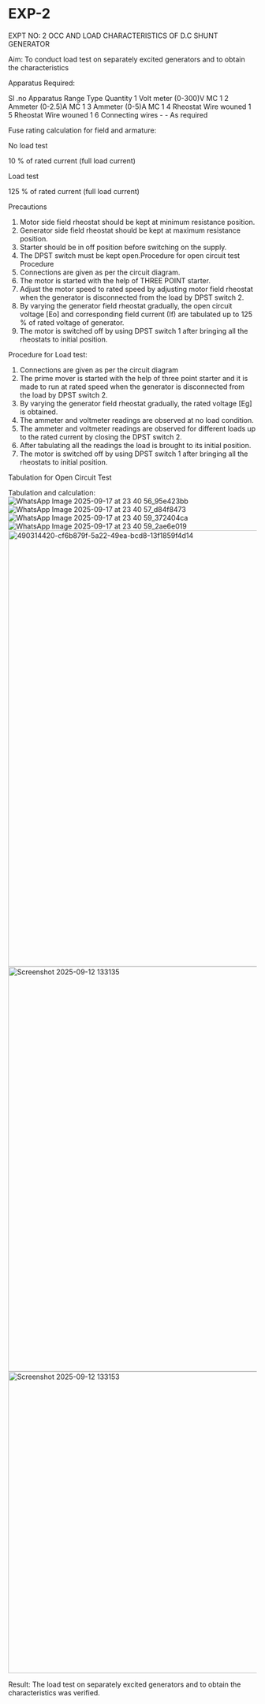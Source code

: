 # EXP-2
EXPT NO: 2 OCC AND LOAD CHARACTERISTICS OF D.C SHUNT GENERATOR

Aim:
To conduct load test on separately excited generators and to obtain the characteristics

Apparatus Required:

Sl .no	Apparatus	Range	Type	Quantity
1	Volt meter	(0-300)V	MC	1
2	Ammeter	(0-2.5)A	MC	1
3	Ammeter	(0-5)A	MC	1
4	Rheostat		Wire wouned	1
5	Rheostat		Wire wouned	1
6	Connecting wires	-	-	As required

Fuse rating calculation for field and armature:

No load test

10 % of rated current (full load current)

Load test

125 % of rated current (full load current)

Precautions

1.   Motor side field rheostat should be kept at minimum resistance position.
2.   Generator side field rheostat should be kept at maximum resistance position.
3.   Starter should be in off position before switching on the supply.
4.   The DPST switch must be kept open.Procedure for open circuit test
Procedure
1.   Connections are given as per the circuit diagram.
2.   The motor is started with the help of THREE POINT starter.
3.   Adjust the motor speed to rated speed by adjusting motor field rheostat when the generator is disconnected from the load by DPST switch 2.
4.   By  varying  the  generator  field  rheostat  gradually,  the  open  circuit  voltage  [Eo]  and corresponding field current (If) are tabulated up to 125 % of rated voltage of generator.
5.   The motor is switched off by using DPST switch 1 after bringing all the rheostats to initial position.

Procedure for Load test:

1.   Connections are given as per the circuit diagram
2.   The prime mover is started with the help of three point starter and it is made to run at rated speed when the generator is disconnected from the load by DPST switch 2.
3.   By varying the generator field rheostat gradually, the rated voltage [Eg] is obtained.
4.   The ammeter and voltmeter readings are observed at no load condition.
5.   The ammeter and voltmeter readings are observed for different loads up to the rated current by closing the DPST switch 2.
6.   After tabulating all the readings the load is brought to its initial position.
7.   The motor is switched off by using DPST switch 1 after bringing all the rheostats to initial position.

Tabulation for Open Circuit Test

Tabulation and calculation:
![WhatsApp Image 2025-09-17 at 23 40 56_95e423bb](https://github.com/user-attachments/assets/7d74931e-dfd1-4b25-bb22-1ee7280d80cf)
![WhatsApp Image 2025-09-17 at 23 40 57_d84f8473](https://github.com/user-attachments/assets/e0f377cd-b306-4be6-8687-b9b3f5e860c6)
![WhatsApp Image 2025-09-17 at 23 40 59_372404ca](https://github.com/user-attachments/assets/3ad6a614-80d8-4d91-ae31-6c10f52fe347)
![WhatsApp Image 2025-09-17 at 23 40 59_2ae6e019](https://github.com/user-attachments/assets/8953924d-cd01-42ed-a698-c10a32933c85)
<img width="975" height="885" alt="490314420-cf6b879f-5a22-49ea-bcd8-13f1859f4d14" src="https://github.com/user-attachments/assets/feb8ed84-d206-493d-963a-94fefd68f3c7" />
<img width="1902" height="821" alt="Screenshot 2025-09-12 133135" src="https://github.com/user-attachments/assets/914e511d-ddbe-4512-84ae-f06883e562c6" />
<img width="1863" height="612" alt="Screenshot 2025-09-12 133153" src="https://github.com/user-attachments/assets/46dcc636-61a7-447d-b422-e72b299e1fba" />


Result:
The load test on separately excited generators and to obtain the characteristics was verified.
